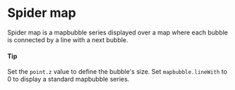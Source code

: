 #  Spider map
Spider map is a mapbubble series displayed over a map where each bubble is connected by a line with a next bubble.
#### Tip
Set the `point.z` value to define the bubble's size. Set `mapbubble.lineWith` to 0 to display a standard mapbubble series.
